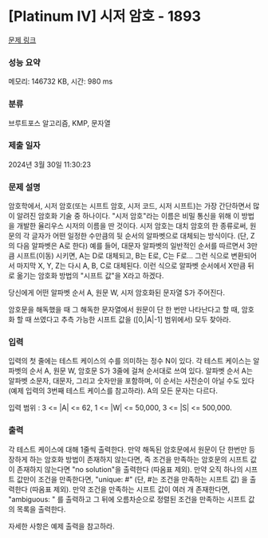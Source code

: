 # [Platinum IV] 시저 암호 - 1893 

[문제 링크](https://www.acmicpc.net/problem/1893) 

### 성능 요약

메모리: 146732 KB, 시간: 980 ms

### 분류

브루트포스 알고리즘, KMP, 문자열

### 제출 일자

2024년 3월 30일 11:30:23

### 문제 설명

<p>암호학에서, 시저 암호(또는 시프트 암호, 시저 코드, 시저 시프트)는 가장 간단하면서 많이 알려진 암호화 기술 중 하나이다. "시저 암호"라는 이름은 비밀 통신을 위해 이 방법을 개발한 율리우스 시저의 이름을 딴 것이다. 시저 암호는 대치 암호의 한 종류로써, 원문의 각 글자가 어떤 일정한 수만큼의 뒷 순서의 알파벳으로 대체되는 방식이다. (단, Z의 다음 알파벳은 A로 한다) 예를 들어, 대문자 알파벳의 일반적인 순서를 따르면서 3만큼 시프트(이동) 시키면, A는 D로 대체되고, B는 E로, C는 F로... 그런 식으로 변환되어서 마지막 X, Y, Z는 다시 A, B, C로 대체된다. 이런 식으로 알파벳 순서에서 X만큼 뒤로 옮기는 암호화 방법의 "시프트 값"을 X라고 하겠다.</p>

<p>당신에게 어떤 알파벳 순서 A, 원문 W, 시저 암호화된 문자열 S가 주어진다.</p>

<p>암호문을 해독했을 때 그 해독한 문자열에서 원문이 단 한 번만 나타난다고 할 때, 암호화 할 때 쓰였다고 추측 가능한 시프트 값을 ([0,|A|-1] 범위에서) 모두 찾아라.</p>

### 입력 

 <p>입력의 첫 줄에는 테스트 케이스의 수를 의미하는 정수 N이 있다. 각 테스트 케이스는 알파벳의 순서 A, 원문 W, 암호문 S가 3줄에 걸쳐 순서대로 쓰여 있다. 알파벳 순서 A는 알파벳 소문자, 대문자, 그리고 숫자만을 포함하며, 이 순서는 사전순이 아닐 수도 있다 (예제 입력의 3번째 테스트 케이스를 참고하라). A의 모든 문자는 다르다.</p>

<p>입력 범위 : 3 <= |A| <= 62, 1 <= |W| <= 50,000, 3 <= |S| <= 500,000.</p>

### 출력 

 <p>각 테스트 케이스에 대해 1줄씩 출력한다. 만약 해독된 암호문에서 원문이 단 한번만 등장하게 하는 암호화 방법이 존재하지 않는다면, 즉 조건을 만족하는 암호문의 시프트 값이 존재하지 않는다면 "no solution"을 출력한다 (따옴표 제외). 만약 오직 하나의 시프트 값만이 조건을 만족한다면, "unique: #" (단, #는 조건을 만족하는 시프트 값) 을 출력한다 (따옴표 제외). 만약 조건을 만족하는 시프트 값이 여러 개 존재한다면, "ambiguous: " 를 출력하고 그 뒤에 오름차순으로 정렬된 조건을 만족하는 시프트 값의 목록을 출력한다.</p>

<p>자세한 사항은 예제 출력을 참고하라.</p>

